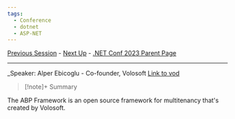 ```yaml
---
tags:
  - Conference
  - dotnet
  - ASP-NET
---
```

[Previous Session](Spatial%20Data%20with%20Entity%20Framework%20Core%20and%20.NET%20MAUI.md) - [Next Up](Building%20beautiful%20Blazor%20apps%20with%20Tailwind%20CSS.md) - [.NET Conf 2023 Parent Page](../README.md)

---
_Speaker: Alper Ebicoglu - Co-founder, Volosoft
[Link to vod](https://www.youtube.com/watch?v=3uWeyEbV4c4)

>[!note]+ Summary

The ABP Framework is an open source framework for multitenancy that's created by Volosoft. 
